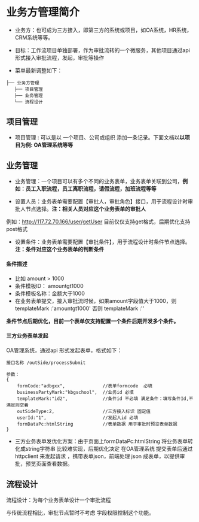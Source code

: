 # 业务方管理简介

* 业务方：也可成为三方接入，即第三方的系统或项目，如OA系统，HR系统，CRM系统等等。

* 目标：工作流项目单独部署，作为审批流转的一个微服务，其他项目通过api形式接入审批流程，发起，审批等操作
 
* 菜单最新调整如下：
```
├── 业务方管理
   ├── 项目管理
   ├── 业务管理 
   └── 流程设计
```
 
## 项目管理

* 项目管理 : 可以是以 一个项目、公司或组织 添加一条记录。下面文档以**以项目为例: OA管理系统等等**

## 业务管理

* 业务管理：一个项目可以有多个不同的业务表单，业务表单关联到公司，**例如：员工入职流程，员工离职流程，请假流程，加班流程等等** 

* 设置人员：业务表单需要配置【审批人，审批角色】接口，用于流程设计时审批人节点选择。**注：相关人员对应这个业务表单的审批人**

例如：http://117.72.70.166/user/getUser 目前仅仅支持get格式，后期优化支持post格式

* 设置条件：业务表单需要配置【审批条件】，用于流程设计时条件节点选择。**注：条件对应这个业务表单的判断条件**

#### 条件描述
* 比如 amount > 1000 
* 条件模板ID： amountgt1000
* 条件模板名称：金额大于1000
* 在业务表单提交，接入审批流时候，如果amount字段值大于1000，则templateMark :'amountgt1000' 否则 templateMark :''

**条件节点后期优化，目前一个表单仅支持配置一个条件后期开发多个条件。**

#### 三方业务表单发起
OA管理系统，通过api 形式发起表单，格式如下：
```
接口名称 /outSide/processSubmit

参数：
{
    formCode:"adbgxx",              //表单formcode  必填
    businessPartyMark:"kbgschool",  //业务id 必填
    templateMark:"id2",             //条件id 不必填 满足条件：填写条件Id,不满足则空着
    outSideType:2,                  //三方接入标识 固定值
    userId:"1",                     //发起人id 必填
    formDataPc:htmlString           //表单数据 用于审批时预览表单数据
}

```

* 三方业务表单发优化方案：由于页面上formDataPc:htmlString 将业务表单转化成string字符串 比较难实现，后期优化决定 在OA管理系统 提交表单后通过 httpclient 来发起请求
，携带表单json，前端处理 json 成表单，以提供审批，预览页面查看数据。

## 流程设计

流程设计：为每个业务表单设计一个审批流程

与传统流程相比，审批节点暂时不考虑 字段权限控制这个功能。


 